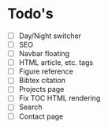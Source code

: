 # Todo's

- [ ] Day/Night switcher
- [ ] SEO
- [ ] Navbar floating
- [ ] HTML article, etc. tags
- [ ] Figure reference
- [ ] Bibtex citation
- [ ] Projects page
- [ ] Fix TOC HTML rendering
- [ ] Search
- [ ] Contact page
